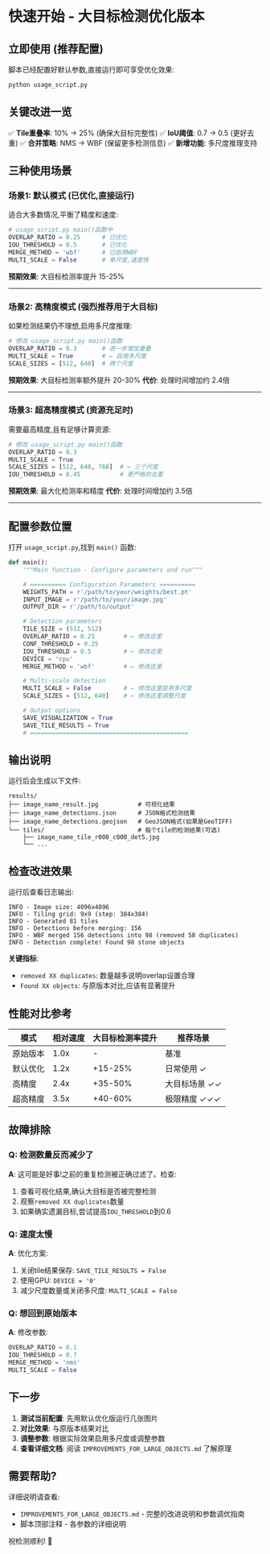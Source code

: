 # 快速开始 - 大目标检测优化版本

## 立即使用 (推荐配置)

脚本已经配置好默认参数,直接运行即可享受优化效果:

```bash
python usage_script.py
```

## 关键改进一览

✅ **Tile重叠率**: 10% → 25% (确保大目标完整性)
✅ **IoU阈值**: 0.7 → 0.5 (更好去重)
✅ **合并策略**: NMS → WBF (保留更多检测信息)
✅ **新增功能**: 多尺度推理支持

## 三种使用场景

### 场景1: 默认模式 (已优化,直接运行)

适合大多数情况,平衡了精度和速度:

```python
# usage_script.py main()函数中
OVERLAP_RATIO = 0.25      # 已优化
IOU_THRESHOLD = 0.5       # 已优化
MERGE_METHOD = 'wbf'      # 已启用WBF
MULTI_SCALE = False       # 单尺度,速度快
```

**预期效果**: 大目标检测率提升 15-25%

---

### 场景2: 高精度模式 (强烈推荐用于大目标)

如果检测结果仍不理想,启用多尺度推理:

```python
# 修改 usage_script.py main()函数
OVERLAP_RATIO = 0.3       # 进一步增加重叠
MULTI_SCALE = True        # ← 启用多尺度
SCALE_SIZES = [512, 640]  # 两个尺度
```

**预期效果**: 大目标检测率额外提升 20-30%
**代价**: 处理时间增加约 2.4倍

---

### 场景3: 超高精度模式 (资源充足时)

需要最高精度,且有足够计算资源:

```python
# 修改 usage_script.py main()函数
OVERLAP_RATIO = 0.3
MULTI_SCALE = True
SCALE_SIZES = [512, 640, 768]  # ← 三个尺度
IOU_THRESHOLD = 0.45           # 更严格的去重
```

**预期效果**: 最大化检测率和精度
**代价**: 处理时间增加约 3.5倍

---

## 配置参数位置

打开 `usage_script.py`,找到 `main()` 函数:

```python
def main():
    """Main function - Configure parameters and run"""

    # ========== Configuration Parameters ==========
    WEIGHTS_PATH = r'/path/to/your/weights/best.pt'
    INPUT_IMAGE = r'/path/to/your/image.jpg'
    OUTPUT_DIR = r'/path/to/output'

    # Detection parameters
    TILE_SIZE = (512, 512)
    OVERLAP_RATIO = 0.25        # ← 修改这里
    CONF_THRESHOLD = 0.25
    IOU_THRESHOLD = 0.5         # ← 修改这里
    DEVICE = 'cpu'
    MERGE_METHOD = 'wbf'        # ← 修改这里

    # Multi-scale detection
    MULTI_SCALE = False         # ← 修改这里启用多尺度
    SCALE_SIZES = [512, 640]    # ← 修改这里调整尺度

    # Output options
    SAVE_VISUALIZATION = True
    SAVE_TILE_RESULTS = True
    # ============================================
```

## 输出说明

运行后会生成以下文件:

```
results/
├── image_name_result.jpg           # 可视化结果
├── image_name_detections.json      # JSON格式检测结果
├── image_name_detections.geojson   # GeoJSON格式(如果是GeoTIFF)
└── tiles/                          # 每个tile的检测结果(可选)
    ├── image_name_tile_r000_c000_det5.jpg
    └── ...
```

## 检查改进效果

运行后查看日志输出:

```
INFO - Image size: 4096x4096
INFO - Tiling grid: 9x9 (step: 384x384)
INFO - Generated 81 tiles
INFO - Detections before merging: 156
INFO - WBF merged 156 detections into 98 (removed 58 duplicates)
INFO - Detection complete! Found 98 stone objects
```

**关键指标**:
- `removed XX duplicates`: 数量越多说明overlap设置合理
- `Found XX objects`: 与原版本对比,应该有显著提升

## 性能对比参考

| 模式 | 相对速度 | 大目标检测率提升 | 推荐场景 |
|------|---------|----------------|---------|
| 原始版本 | 1.0x | - | 基准 |
| 默认优化 | 1.2x | +15-25% | 日常使用 ✓ |
| 高精度 | 2.4x | +35-50% | 大目标场景 ✓✓ |
| 超高精度 | 3.5x | +40-60% | 极限精度 ✓✓✓ |

## 故障排除

### Q: 检测数量反而减少了

**A**: 这可能是好事!之前的重复检测被正确过滤了。检查:
1. 查看可视化结果,确认大目标是否被完整检测
2. 观察`removed XX duplicates`数量
3. 如果确实遗漏目标,尝试提高`IOU_THRESHOLD`到0.6

### Q: 速度太慢

**A**: 优化方案:
1. 关闭tile结果保存: `SAVE_TILE_RESULTS = False`
2. 使用GPU: `DEVICE = '0'`
3. 减少尺度数量或关闭多尺度: `MULTI_SCALE = False`

### Q: 想回到原始版本

**A**: 修改参数:
```python
OVERLAP_RATIO = 0.1
IOU_THRESHOLD = 0.7
MERGE_METHOD = 'nms'
MULTI_SCALE = False
```

## 下一步

1. **测试当前配置**: 先用默认优化版运行几张图片
2. **对比效果**: 与原版本结果对比
3. **调整参数**: 根据实际效果启用多尺度或调整参数
4. **查看详细文档**: 阅读 `IMPROVEMENTS_FOR_LARGE_OBJECTS.md` 了解原理

## 需要帮助?

详细说明请查看:
- `IMPROVEMENTS_FOR_LARGE_OBJECTS.md` - 完整的改进说明和参数调优指南
- 脚本顶部注释 - 各参数的详细说明

祝检测顺利! 🎯

